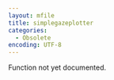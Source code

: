 ```yaml
---
layout: mfile
title: simplegazeplotter
categories:
  - Obsolete
encoding: UTF-8
---
```


Function not yet documented.